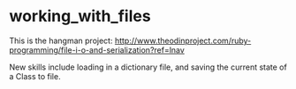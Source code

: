 working_with_files
==================
This is the hangman project:  http://www.theodinproject.com/ruby-programming/file-i-o-and-serialization?ref=lnav

New skills include loading in a dictionary file, and saving the current state of a Class to file.
